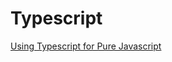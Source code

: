 # Typescript

[Using Typescript for Pure Javascript](https://egghead.io/lessons/typescript-using-typescript-for-pure-javascript)
